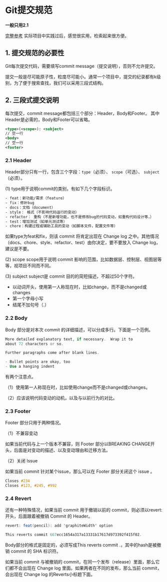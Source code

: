 # Git提交规范

**一般只用2.1**

[完整参考](http://www.ruanyifeng.com/blog/2016/01/commit_message_change_log.html)
实际项目中实践过后，感觉很实用，检索起来很方便。

## 1. 提交规范的必要性

Git每次提交代码，需要填写commit message（提交说明），否则不允许提交。

提交一般是尽可能原子性，粒度尽可能小。通常一个项目中，提交的纪录都有k级别，为了便于搜索查找，我们可以采用三段式结构。

## 2. 三段式提交说明

每次提交，commit message都包括三个部分：Header，Body和Footer。
其中Header是必需的，Body和Footer可以省略。



```xml
<type>(<scope>): <subject>
// 空一行
<body>
// 空一行
<footer>
```

### 2.1 Header

Header部分只有一行，包含三个字段：`type`（必须）、 `scope`（可选）、 `subject`（必须）。

(1) type用于说明commit的类别，有如下几个字段标识。



```bash
- feat：新功能/需求（feature）
- fix：修补bug
- docs：文档（document）
- style： 格式（不影响代码运行的变动）
- refactor： 重构（不是新增功能，也不是修改bug的代码变动，如重构代码设计等，）
- test：增加测试（如单元测试等）
- chore：构建过程或辅助工具的变动（如脚本文件，配置文件等）
```

如果type为feat和fix，则该 commit 将肯定出现在 Change log 之中。其他情况（docs、chore、style、refactor、test）由你决定，要不要放入 Change log，建议是不要。

(2) scope
scope用于说明 commit 影响的范围，比如数据层、控制层、视图层等等，视项目不同而不同。

(3) subject
subject是 commit 目的的简短描述，不超过50个字符。

- 以动词开头，使用第一人称现在时，比如change，而不是changed或changes
- 第一个字母小写
- 结尾不加句号（.）

### 2.2 Body

Body 部分是对本次 commit 的详细描述，可以分成多行。下面是一个范例。



```php
More detailed explanatory text, if necessary.  Wrap it to 
about 72 characters or so. 

Further paragraphs come after blank lines.

- Bullet points are okay, too
- Use a hanging indent
```

有两个注意点。

（1）使用第一人称现在时，比如使用change而不是changed或changes。

（2）应该说明代码变动的动机，以及与以前行为的对比。

### 2.3 Footer

Footer 部分只用于两种情况。

（1）不兼容变动

如果当前代码与上一个版本不兼容，则 Footer 部分以BREAKING CHANGE开头，后面是对变动的描述、以及变动理由和迁移方法。

（2）关闭 Issue

如果当前 commit 针对某个issue，那么可以在 Footer 部分关闭这个 issue 。



```css
Closes #234
Closes #123, #245, #992
```

### 2.4 Revert

还有一种特殊情况，如果当前 commit 用于撤销以前的 commit，则必须以revert:开头，后面跟着被撤销 Commit 的 Header。



```csharp
revert: feat(pencil): add 'graphiteWidth' option

This reverts commit 667ecc1654a317a13331b17617d973392f415f02.
```

Body部分的格式是固定的，必须写成This reverts commit <hash>.，其中的hash是被撤销 commit 的 SHA 标识符。

如果当前 commit 与被撤销的 commit，在同一个发布（release）里面，那么它们都不会出现在 Change log 里面。如果两者在不同的发布，那么当前 commit，会出现在 Change log 的Reverts小标题下面。